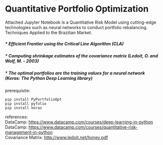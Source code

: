 # Quantitative Portfolio Optimization

Attached Jupyter Notebook is a Quantitative Risk Model using cutting-edge technologies such as neural networks to conduct portfolio rebalancing. Techniques Applied to the Brazilian Market.

##### * Efficient Frontier using the Critical Line Algorithm (CLA)<br>

##### * Computing shrinkage estimates of the covariance matrix  (Ledoit, O. and Wolf, M. - 2003)<br>

##### * The optimal portfolios are the training values for a neural network (Keras: The Python Deep Learning library)<br>


prerequisite:
```
pip install PyPortfolioOpt
pip install pyfolio
pip install keras
```
references: <br>
DataCamp: https://www.datacamp.com/courses/deep-learning-in-python<br>
DataCamp: https://www.datacamp.com/courses/quantitative-risk-management-in-python<br>
Covariance Matrix: http://www.ledoit.net/honey.pdf<br>
